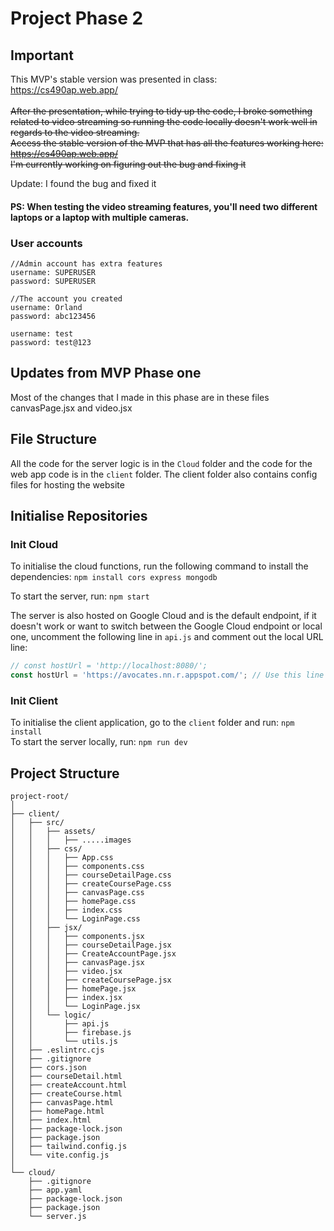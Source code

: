 

# Project Phase 2

## Important
This MVP's stable version was presented in class: https://cs490ap.web.app/
</br> 
</br> ~~After the presentation, while trying to tidy up the code, I broke something related to video streaming so running the code locally doesn't work well in regards to the video streaming.~~
</br> ~~Access the stable version of the MVP that has all the features working here: https://cs490ap.web.app/~~
</br> ~~I'm currently working on figuring out the bug and fixing it~~
</br>

 Update: I found the bug and fixed it

#### PS: When testing the video streaming features, you'll need two different laptops or a laptop with multiple cameras.

### User accounts
```
//Admin account has extra features 
username: SUPERUSER
password: SUPERUSER

//The account you created
username: Orland
password: abc123456

username: test
password: test@123
```


## Updates from MVP Phase one
Most of the changes that I made in this phase are in these files canvasPage.jsx and video.jsx
</br> 
## File Structure

All the code for the server logic is in the `Cloud` folder and the code for the web app code is in the `client` folder. The client folder also contains config files for hosting the website

## Initialise Repositories

### Init Cloud 

To initialise the cloud functions, run the following command to install the dependencies:
`npm install cors express mongodb`

To start the server, run: `npm start`

The server is also hosted on Google Cloud and is the default endpoint, if it doesn't work or want to switch between the Google Cloud endpoint or  local one, uncomment the following line in `api.js` and comment out the local URL line:

```javascript
// const hostUrl = 'http://localhost:8080/';
const hostUrl = 'https://avocates.nn.r.appspot.com/'; // Use this line to access the APIs through the server` 
```

### Init Client
To initialise the client application, go to the `client` folder and run: `npm install` </br>
To start the  server locally, run: `npm run dev` 


## Project Structure
```
project-root/
│
├── client/
│   ├── src/
│   │   ├── assets/
│   │   │   ├── .....images
│   │   ├── css/
│   │   │   ├── App.css
│   │   │   ├── components.css
│   │   │   ├── courseDetailPage.css
│   │   │   ├── createCoursePage.css
│   │   │   ├── canvasPage.css
│   │   │   ├── homePage.css
│   │   │   ├── index.css
│   │   │   └── LoginPage.css
│   │   ├── jsx/
│   │   │   ├── components.jsx
│   │   │   ├── courseDetailPage.jsx
│   │   │   ├── CreateAccountPage.jsx
│   │   │   ├── canvasPage.jsx
│   │   │   ├── video.jsx
│   │   │   ├── createCoursePage.jsx
│   │   │   ├── homePage.jsx
│   │   │   ├── index.jsx
│   │   │   └── LoginPage.jsx
│   │   └── logic/
│   │       ├── api.js
│   │       ├── firebase.js
│   │       └── utils.js
│   ├── .eslintrc.cjs
│   ├── .gitignore
│   ├── cors.json
│   ├── courseDetail.html
│   ├── createAccount.html
│   ├── createCourse.html
│   ├── canvasPage.html
│   ├── homePage.html
│   ├── index.html
│   ├── package-lock.json
│   ├── package.json
│   ├── tailwind.config.js
│   └── vite.config.js
│
└── cloud/
    ├── .gitignore
    ├── app.yaml
    ├── package-lock.json
    ├── package.json
    └── server.js
```



